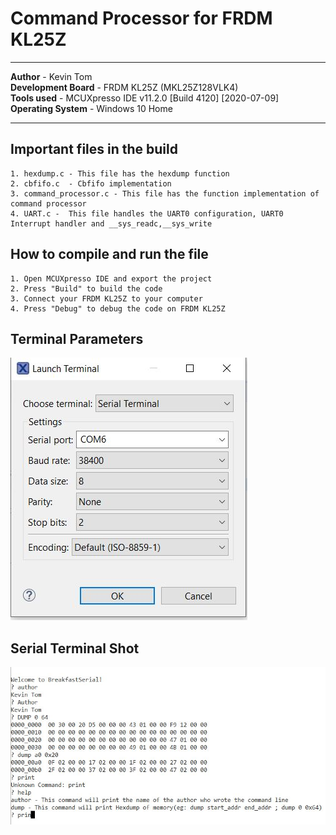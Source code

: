 # Command Processor for FRDM KL25Z
****************************************************************************************************************   
**Author**            - Kevin Tom  
**Development Board** - FRDM KL25Z (MKL25Z128VLK4)  
**Tools used**        - MCUXpresso IDE v11.2.0 [Build 4120] [2020-07-09]      
**Operating System**  - Windows 10 Home  
****************************************************************************************************************

## Important files in the build   
    1. hexdump.c - This file has the hexdump function
    2. cbfifo.c  - Cbfifo implementation    
    3. command_processor.c - This file has the function implementation of command processor
    4. UART.c -  This file handles the UART0 configuration, UART0 Interrupt handler and __sys_readc,__sys_write

 


## How to compile and run the file    
    1. Open MCUXpresso IDE and export the project 
    2. Press "Build" to build the code 
    3. Connect your FRDM KL25Z to your computer
    4. Press "Debug" to debug the code on FRDM KL25Z
    
    
    
## Terminal Parameters    
 ![Terminal_Parametrs](/Terminal_Parameters.JPG)   
 
 
## Serial Terminal Shot
![Output](/Output.JPG)

 
 

